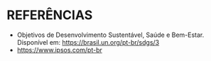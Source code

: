 # REFERÊNCIAS

- Objetivos de Desenvolvimento Sustentável, Saúde e Bem-Estar. Disponível em: https://brasil.un.org/pt-br/sdgs/3
- https://www.ipsos.com/pt-br


